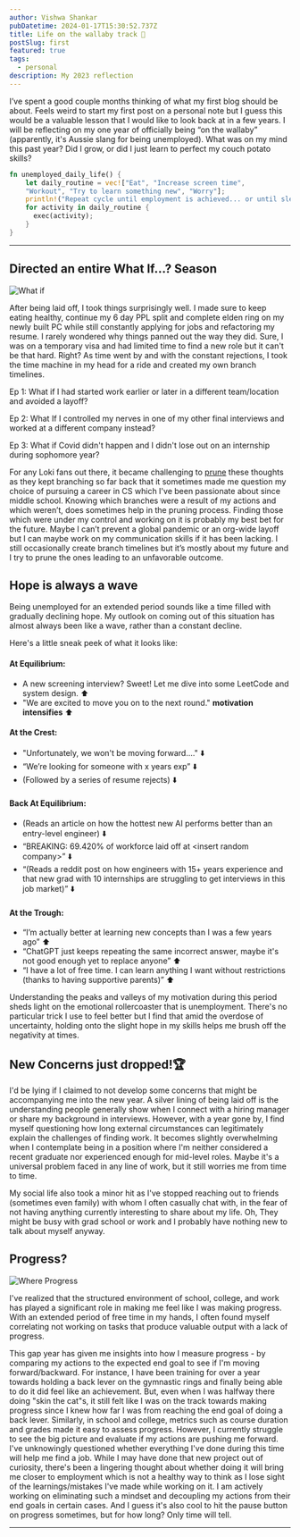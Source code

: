 ```yaml
---
author: Vishwa Shankar
pubDatetime: 2024-01-17T15:30:52.737Z
title: Life on the wallaby track 🚂
postSlug: first
featured: true
tags:
  - personal
description: My 2023 reflection
---
```


I’ve spent a good couple months thinking of what my first blog should be about. Feels weird to start my first post on a personal note but I guess this would be a valuable lesson that I would like to look back at in a few years. I will be reflecting on my one year of officially being “on the wallaby” (apparently, it's Aussie slang for being unemployed). What was on my mind this past year? Did I grow, or did I just learn to perfect my couch potato skills?

```rust
fn unemployed_daily_life() {
    let daily_routine = vec!["Eat", "Increase screen time",
    "Workout", "Try to learn something new", "Worry"];
    println!("Repeat cycle until employment is achieved... or until sleep time!");
    for activity in daily_routine {
      exec(activity);
    }
}
```

---

## Directed an entire What If...? Season

![What if](/assets/whatiflogo.png)

After being laid off, I took things surprisingly well. I made sure to keep eating healthy, continue my 6 day PPL split and complete elden ring on my newly built PC while still constantly applying for jobs and refactoring my resume. I rarely wondered why things panned out the way they did. Sure, I was on a temporary visa and had limited time to find a new role but it can't be that hard. Right?
As time went by and with the constant rejections, I took the time machine in my head for a ride and created my own branch timelines.

Ep 1: What if I had started work earlier or later in a different team/location and avoided a layoff?

Ep 2: What If I controlled my nerves in one of my other final interviews and worked at a different company instead?

Ep 3: What if Covid didn't happen and I didn't lose out on an internship during sophomore year?

For any Loki fans out there, it became challenging to <a target="_blank" href="https://marvel-movies.fandom.com/wiki/Pruning">prune</a> these thoughts as they kept branching so far back that it sometimes made me question my choice of pursuing a career in CS which I've been passionate about since middle school. Knowing which branches were a result of my actions and which weren’t, does sometimes help in the pruning process. Finding those which were under my control and working on it is probably my best bet for the future. Maybe I can’t prevent a global pandemic or an org-wide layoff but I can maybe work on my communication skills if it has been lacking. I still occasionally create branch timelines but it’s mostly about my future and I try to prune the ones leading to an unfavorable outcome.

## Hope is always a wave

Being unemployed for an extended period sounds like a time filled with gradually declining hope. My outlook on coming out of this situation has almost always been like a wave, rather than a constant decline.

Here's a little sneak peek of what it looks like:

#### At Equilibrium:

- A new screening interview? Sweet! Let me dive into some LeetCode and system design. ⬆️
- "We are excited to move you on to the next round." **motivation intensifies** ⬆️

#### At the Crest:

- "Unfortunately, we won't be moving forward...." ⬇️
- “We’re looking for someone with x years exp” ⬇️
- (Followed by a series of resume rejects) ⬇️

#### Back At Equilibrium:

- (Reads an article on how the hottest new AI performs better than an entry-level engineer) ⬇️
- “BREAKING: 69.420% of workforce laid off at \<insert random company>” ⬇️
- “(Reads a reddit post on how engineers with 15+ years experience and that new grad with 10 internships are struggling to get interviews in this job market)” ⬇️

#### At the Trough:

- “I’m actually better at learning new concepts than I was a few years ago” ⬆️
- “ChatGPT just keeps repeating the same incorrect answer, maybe it's not good enough yet to replace anyone” ⬆️
- “I have a lot of free time. I can learn anything I want without restrictions (thanks to having supportive parents)” ⬆️

Understanding the peaks and valleys of my motivation during this period sheds light on the emotional rollercoaster that is unemployment. There's no particular trick I use to feel better but I find that amid the overdose of uncertainty, holding onto the slight hope in my skills helps me brush off the negativity at times.

## New Concerns just dropped!🏆

I'd be lying if I claimed to not develop some concerns that might be accompanying me into the new year. A silver lining of being laid off is the understanding people generally show when I connect with a hiring manager or share my background in interviews. However, with a year gone by, I find myself questioning how long external circumstances can legitimately explain the challenges of finding work. It becomes slightly overwhelming when I contemplate being in a position where I'm neither considered a recent graduate nor experienced enough for mid-level roles. Maybe it's a universal problem faced in any line of work, but it still worries me from time to time.

My social life also took a minor hit as I've stopped reaching out to friends (sometimes even family) with whom I often casually chat with, in the fear of not having anything currently interesting to share about my life. Oh, They might be busy with grad school or work and I probably have nothing new to talk about myself anyway.

## Progress?

![Where Progress](/assets/progress.jpg)

I've realized that the structured environment of school, college, and work has played a significant role in making me feel like I was making progress.
With an extended period of free time in my hands, I often found myself correlating not working on tasks that produce valuable output with a lack of progress.

This gap year has given me insights into how I measure progress - by comparing my actions to the expected end goal to see if I'm moving forward/backward.
For instance, I have been training for over a year towards holding a back lever on the gymnastic rings and finally being able to do it did feel like an achievement. But, even when I was halfway there doing "skin the cat"s, it still felt like I was on the track towards making progress since I knew how far I was from reaching the end goal of doing a back lever. Similarly, in school and college, metrics such as course duration and grades made it easy to assess progress. However, I currently struggle to see the big picture and evaluate if my actions are pushing me forward. I've unknowingly questioned whether everything I've done during this time will help me find a job. While I may have done that new project out of curiosity, there's been a lingering thought about whether doing it will bring me closer to employment which is not a healthy way to think as I lose sight of the learnings/mistakes I've made while working on it. I am actively working on eliminating such a mindset and decoupling my actions from their end goals in certain cases. And I guess it's also cool to hit the pause button on progress sometimes, but for how long? Only time will tell.

---
